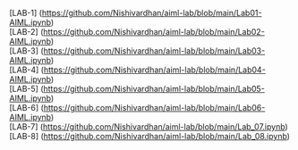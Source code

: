 [LAB-1] (https://github.com/Nishivardhan/aiml-lab/blob/main/Lab01-AIML.ipynb)   
[LAB-2] (https://github.com/Nishivardhan/aiml-lab/blob/main/Lab02-AIML.ipynb)  
[LAB-3] (https://github.com/Nishivardhan/aiml-lab/blob/main/Lab03-AIML.ipynb)  
[LAB-4] (https://github.com/Nishivardhan/aiml-lab/blob/main/Lab04-AIML.ipynb)  
[LAB-5] (https://github.com/Nishivardhan/aiml-lab/blob/main/Lab05-AIML.ipynb)  
[LAB-6] (https://github.com/Nishivardhan/aiml-lab/blob/main/Lab06-AIML.ipynb)  
[LAB-7] (https://github.com/Nishivardhan/aiml-lab/blob/main/Lab_07.ipynb)  
[LAB-8] (https://github.com/Nishivardhan/aiml-lab/blob/main/Lab_08.ipynb)   
